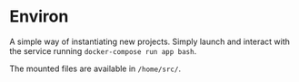 # Environ

A simple way of instantiating new projects. Simply launch and interact with the service running `docker-compose run app bash`.

The mounted files are available in `/home/src/`.
